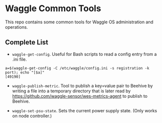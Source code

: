 # Waggle Common Tools

This repo contains some common tools for Waggle OS administration and operations.

## Complete List

* `waggle-get-config`. Useful for Bash scripts to read a config entry from a .ini file.

```
a=$(waggle-get-config -C /etc/waggle/config.ini -s registration -k port); echo "[$a]"
[49190]
```

* `waggle-publish-metric`. Tool to publish a key=value pair to Beehive by writing a file into a temporary directory that is later read by https://github.com/waggle-sensor/wes-metrics-agent to publish to Beehive.

* `waggle-set-psu-state`. Sets the current power supply state. (Only works on node controller.)